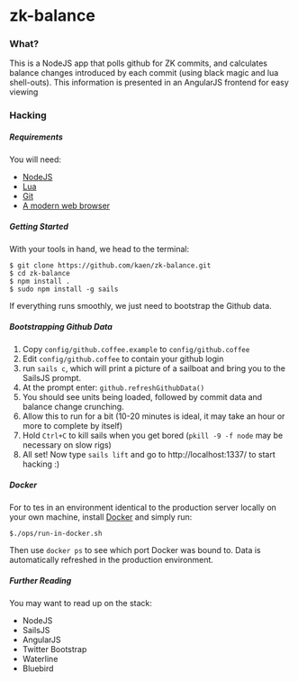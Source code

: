# zk-balance

### What?

This is a NodeJS app that polls github for ZK commits, and calculates balance changes introduced by each commit (using black magic and lua shell-outs). This information is presented in an AngularJS frontend for easy viewing

### Hacking

##### Requirements

You will need:

  - [NodeJS](https://nodejs.org/download/)
  - [Lua](http://www.lua.org/download.html)
  - [Git](https://git-scm.com/downloads)
  - [A modern web browser](https://www.google.com/chrome/browser/desktop/)

##### Getting Started

With your tools in hand, we head to the terminal:

```
$ git clone https://github.com/kaen/zk-balance.git
$ cd zk-balance
$ npm install .
$ sudo npm install -g sails
```

If everything runs smoothly, we just need to bootstrap the Github data.

##### Bootstrapping Github Data

1. Copy `config/github.coffee.example` to `config/github.coffee`
2. Edit `config/github.coffee` to contain your github login
3. run `sails c`, which will print a picture of a sailboat and bring you to the SailsJS prompt.
4. At the prompt enter: `github.refreshGithubData()`
5. You should see units being loaded, followed by commit data and balance change crunching.
6. Allow this to run for a bit (10-20 minutes is ideal, it may take an hour or more to complete by itself)
7. Hold `Ctrl+C` to kill sails when you get bored (`pkill -9 -f node` may be necessary on slow rigs)
8. All set! Now type `sails lift` and go to http://localhost:1337/ to start hacking :)

##### Docker

For to tes in an environment identical to the production server locally on your own machine, install [Docker](https://docs.docker.com/installation/) and simply run:

`$./ops/run-in-docker.sh`

Then use `docker ps` to see which port Docker was bound to. Data is automatically refreshed in the production environment.

##### Further Reading

You may want to read up on the stack:

- NodeJS
- SailsJS
- AngularJS
- Twitter Bootstrap
- Waterline
- Bluebird
